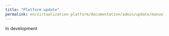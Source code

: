 ```yaml
---
title: "Platform update"
permalink: en/virtualization-platform/documentation/admin/update/manual-update-mode.html
---
```


In development

